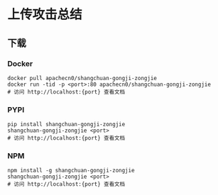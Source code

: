 # 上传攻击总结

## 下载

### Docker

```
docker pull apachecn0/shangchuan-gongji-zongjie
docker run -tid -p <port>:80 apachecn0/shangchuan-gongji-zongjie
# 访问 http://localhost:{port} 查看文档
```

### PYPI

```
pip install shangchuan-gongji-zongjie
shangchuan-gongji-zongjie <port>
# 访问 http://localhost:{port} 查看文档
```

### NPM

```
npm install -g shangchuan-gongji-zongjie
shangchuan-gongji-zongjie <port>
# 访问 http://localhost:{port} 查看文档
```